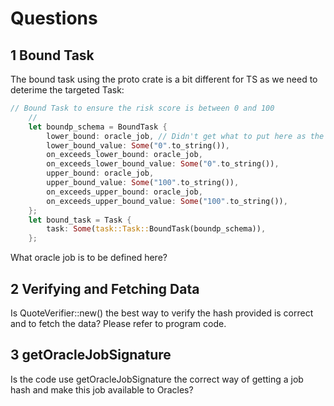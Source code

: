 # Questions

## 1 Bound Task

The bound task using the proto crate is a bit different for TS as we need to
deterime the targeted Task:

```rust
// Bound Task to ensure the risk score is between 0 and 100
    //
    let boundp_schema = BoundTask {
        lower_bound: oracle_job, // Didn't get what to put here as the Job is only done afterwards
        lower_bound_value: Some("0".to_string()),
        on_exceeds_lower_bound: oracle_job,
        on_exceeds_lower_bound_value: Some("0".to_string()),
        upper_bound: oracle_job,
        upper_bound_value: Some("100".to_string()),
        on_exceeds_upper_bound: oracle_job,
        on_exceeds_upper_bound_value: Some("100".to_string()),
    };
    let bound_task = Task {
        task: Some(task::Task::BoundTask(boundp_schema)),
    };
```

What oracle job is to be defined here?

## 2 Verifying and Fetching Data

Is QuoteVerifier::new() the best way to verify the hash provided is correct and
to fetch the data? Please refer to program code.

## 3 getOracleJobSignature

Is the code use getOracleJobSignature the correct way of getting a job hash and
make this job available to Oracles?
